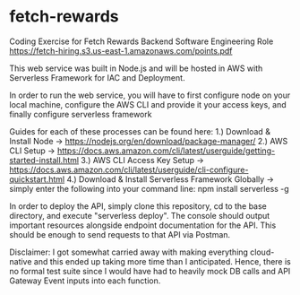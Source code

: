 # fetch-rewards
Coding Exercise for Fetch Rewards Backend Software Engineering Role
https://fetch-hiring.s3.us-east-1.amazonaws.com/points.pdf

This web service was built in Node.js and will be hosted in AWS with Serverless Framework for IAC and Deployment.

In order to run the web service, you will have to first configure node on your local machine, configure the AWS CLI and provide it your access keys, and finally configure serverless framework

Guides for each of these processes can be found here:
1.) Download & Install Node -> https://nodejs.org/en/download/package-manager/
2.) AWS CLI Setup -> https://docs.aws.amazon.com/cli/latest/userguide/getting-started-install.html
3.) AWS CLI Access Key Setup -> https://docs.aws.amazon.com/cli/latest/userguide/cli-configure-quickstart.html
4.) Download & Install Serverless Framework Globally -> simply enter the following into your command line: npm install serverless -g

In order to deploy the API, simply clone this repository, cd to the base directory, and execute "serverless deploy".
The console should output important resources alongside endpoint documentation for the API. This should be enough to send requests to that API via Postman.

Disclaimer: I got somewhat carried away with making everything cloud-native and this ended up taking more time than I anticipated. Hence, there is no formal test suite since I would have had to heavily mock DB calls and API Gateway Event inputs into each function.
